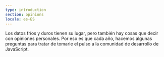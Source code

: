 ```yaml
---
type: introduction
section: opinions
locale: es-ES
---
```

 Los datos fríos y duros tienen su lugar, pero también hay cosas que decir con opiniones personales. Por eso es que cada año, hacemos algunas preguntas para tratar de tomarle el pulso a la comunidad de desarrollo de JavaScript.